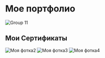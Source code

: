 # Мое портфолио
![Group 11](https://github.com/user-attachments/assets/8672e3cb-1d4f-4d3e-902d-da6a97bd1f86)


## Мои Сертификаты
![Моя фотка2](https://i.ibb.co/7tWDDZ7/certificate-2.jpg)
![Моя фотка3](https://i.ibb.co/ZzkDBdGZ/certificate-3.jpg)
![Моя фотка4](https://i.ibb.co/vv6phrgM/certificate.jpg)

